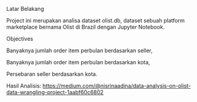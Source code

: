 Latar Belakang

Project ini merupakan analisa dataset olist.db, dataset sebuah platform marketplace bernama Olist di Brazil dengan Jupyter Notebook.

Objectives

Banyaknya jumlah order item perbulan berdasarkan seller,

Banyaknya jumlah order item perbulan berdasarkan kota,

Persebaran seller berdasarkan kota.

Hasil Analisis: https://medium.com/@nisrinaadina/data-analysis-on-olist-data-wrangling-project-1aabf60c6802
